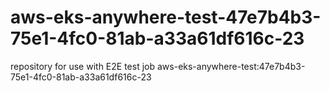 # aws-eks-anywhere-test-47e7b4b3-75e1-4fc0-81ab-a33a61df616c-23
repository for use with E2E test job aws-eks-anywhere-test:47e7b4b3-75e1-4fc0-81ab-a33a61df616c-23
